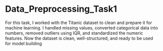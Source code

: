 # Data_Preprocessing_Task1
For this task, I worked with the Titanic dataset to clean and prepare it for machine learning. I handled missing values, converted categorical data into numbers, removed outliers using IQR, and standardized the numeric features. Now the dataset is clean, well-structured, and ready to be used for model building
